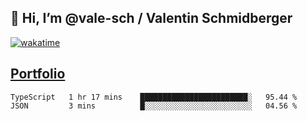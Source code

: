 ## 👋 Hi, I’m @vale-sch / Valentin Schmidberger
[![wakatime](https://wakatime.com/badge/user/7560c813-56c2-4ce8-b378-268c8ee84276.svg)](https://wakatime.com/@7560c813-56c2-4ce8-b378-268c8ee84276)
##  [Portfolio](https://vale-sch.github.io/ValentinSchmidberger/ "Portfolio")
<!--START_SECTION:waka-->

```text
TypeScript   1 hr 17 mins    ████████████████████████░   95.44 %
JSON         3 mins          █░░░░░░░░░░░░░░░░░░░░░░░░   04.56 %
```

<!--END_SECTION:waka-->
